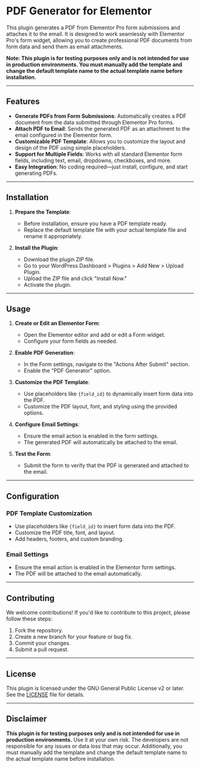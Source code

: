 # PDF Generator for Elementor

This plugin generates a PDF from Elementor Pro form submissions and attaches it to the email. It is designed to work seamlessly with Elementor Pro's form widget, allowing you to create professional PDF documents from form data and send them as email attachments.

**Note: This plugin is for testing purposes only and is not intended for use in production environments. You must manually add the template and change the default template name to the actual template name before installation.**

---

## Features

- **Generate PDFs from Form Submissions**: Automatically creates a PDF document from the data submitted through Elementor Pro forms.
- **Attach PDF to Email**: Sends the generated PDF as an attachment to the email configured in the Elementor form.
- **Customizable PDF Template**: Allows you to customize the layout and design of the PDF using simple placeholders.
- **Support for Multiple Fields**: Works with all standard Elementor form fields, including text, email, dropdowns, checkboxes, and more.
- **Easy Integration**: No coding required—just install, configure, and start generating PDFs.

---

## Installation

1. **Prepare the Template**:
    - Before installation, ensure you have a PDF template ready.
    - Replace the default template file with your actual template file and rename it appropriately.

2. **Install the Plugin**:
    - Download the plugin ZIP file.
    - Go to your WordPress Dashboard > Plugins > Add New > Upload Plugin.
    - Upload the ZIP file and click "Install Now."
    - Activate the plugin.

---

## Usage

1. **Create or Edit an Elementor Form**:
    - Open the Elementor editor and add or edit a Form widget.
    - Configure your form fields as needed.

2. **Enable PDF Generation**:
    - In the Form settings, navigate to the "Actions After Submit" section.
    - Enable the "PDF Generator" option.

3. **Customize the PDF Template**:
    - Use placeholders like `{field_id}` to dynamically insert form data into the PDF.
    - Customize the PDF layout, font, and styling using the provided options.

4. **Configure Email Settings**:
    - Ensure the email action is enabled in the form settings.
    - The generated PDF will automatically be attached to the email.

5. **Test the Form**:
    - Submit the form to verify that the PDF is generated and attached to the email.

---

## Configuration

### PDF Template Customization
- Use placeholders like `{field_id}` to insert form data into the PDF.
- Customize the PDF title, font, and layout.
- Add headers, footers, and custom branding.

### Email Settings
- Ensure the email action is enabled in the Elementor form settings.
- The PDF will be attached to the email automatically.


---

## Contributing

We welcome contributions! If you'd like to contribute to this project, please follow these steps:

1. Fork the repository.
2. Create a new branch for your feature or bug fix.
3. Commit your changes.
4. Submit a pull request.

---

## License

This plugin is licensed under the GNU General Public License v2 or later. See the [LICENSE](LICENSE) file for details.

---

## Disclaimer

**This plugin is for testing purposes only and is not intended for use in production environments.** Use it at your own risk. The developers are not responsible for any issues or data loss that may occur. Additionally, you must manually add the template and change the default template name to the actual template name before installation.
